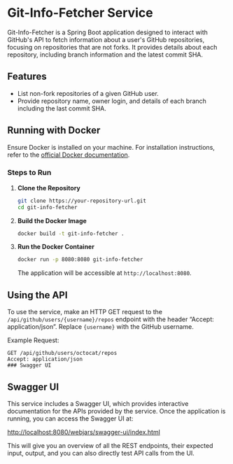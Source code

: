 # Git-Info-Fetcher Service

Git-Info-Fetcher is a Spring Boot application designed to interact with GitHub's API to fetch information about a user's GitHub repositories, focusing on repositories that are not forks. It provides details about each repository, including branch information and the latest commit SHA.

## Features

- List non-fork repositories of a given GitHub user.
- Provide repository name, owner login, and details of each branch including the last commit SHA.

## Running with Docker

Ensure Docker is installed on your machine. For installation instructions, refer to the [official Docker documentation](https://docs.docker.com/get-docker/).

### Steps to Run

1. **Clone the Repository**
    ```sh
    git clone https://your-repository-url.git
    cd git-info-fetcher
    ```

2. **Build the Docker Image**
    ```sh
    docker build -t git-info-fetcher .
    ```

3. **Run the Docker Container**
    ```sh
    docker run -p 8080:8080 git-info-fetcher
    ```

   The application will be accessible at `http://localhost:8080`.

## Using the API

To use the service, make an HTTP GET request to the `/api/github/users/{username}/repos` endpoint with the header “Accept: application/json”. Replace `{username}` with the GitHub username.

Example Request:
```http
GET /api/github/users/octocat/repos
Accept: application/json
### Swagger UI
```

## Swagger UI

This service includes a Swagger UI, which provides interactive documentation for the APIs provided by the service. Once the application is running, you can access the Swagger UI at:

[http://localhost:8080/webjars/swagger-ui/index.html](http://localhost:8080/webjars/swagger-ui/index.html)

This will give you an overview of all the REST endpoints, their expected input, output, and you can also directly test API calls from the UI.


